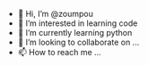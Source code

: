 - 👋 Hi, I’m @zoumpou
- 👀 I’m interested in learning code 
- 🌱 I’m currently learning python
- 💞️ I’m looking to collaborate on ...
- 📫 How to reach me ...

<!---
zoumpou/zoumpou is a ✨ special ✨ repository because its `README.md` (this file) appears on your GitHub profile.
You can click the Preview link to take a look at your changes.
--->
